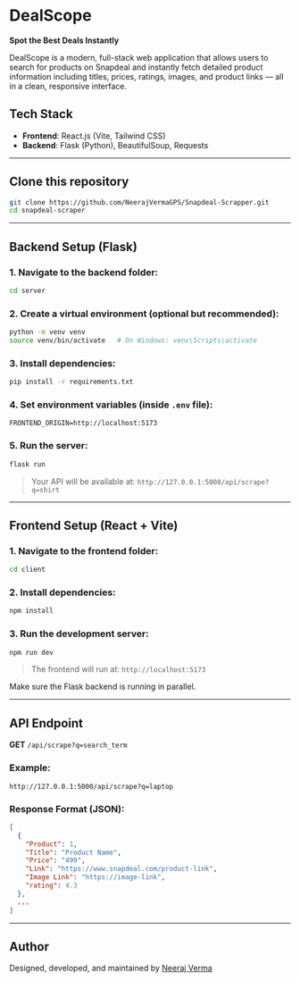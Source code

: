 # DealScope

**Spot the Best Deals Instantly**

DealScope is a modern, full-stack web application that allows users to search for products on Snapdeal and instantly fetch detailed product information including titles, prices, ratings, images, and product links — all in a clean, responsive interface.

## Tech Stack

- **Frontend**: React.js (Vite, Tailwind CSS)
- **Backend**: Flask (Python), BeautifulSoup, Requests

---

## Clone this repository
   ```bash
   git clone https://github.com/NeerajVermaGPS/Snapdeal-Scrapper.git
   cd snapdeal-scraper
   ```

---

## Backend Setup (Flask)

### 1. Navigate to the backend folder:

```bash
cd server
```

### 2. Create a virtual environment (optional but recommended):

```bash
python -m venv venv
source venv/bin/activate   # On Windows: venv\Scripts\activate
```

### 3. Install dependencies:

```bash
pip install -r requirements.txt
```

### 4. Set environment variables (inside `.env` file):

```env
FRONTEND_ORIGIN=http://localhost:5173
```

### 5. Run the server:

```bash
flask run
```

> Your API will be available at: `http://127.0.0.1:5000/api/scrape?q=shirt`

---

## Frontend Setup (React + Vite)

### 1. Navigate to the frontend folder:

```bash
cd client
```

### 2. Install dependencies:

```bash
npm install
```

### 3. Run the development server:

```bash
npm run dev
```

> The frontend will run at: `http://localhost:5173`

Make sure the Flask backend is running in parallel.

---

## API Endpoint

**GET** `/api/scrape?q=search_term`

### Example:
```
http://127.0.0.1:5000/api/scrape?q=laptop
```

### Response Format (JSON):

```json
[
  {
    "Product": 1,
    "Title": "Product Name",
    "Price": "499",
    "Link": "https://www.snapdeal.com/product-link",
    "Image Link": "https://image-link",
    "rating": 4.3
  },
  ...
]
```
---

## Author

Designed, developed, and maintained by [Neeraj Verma](https://neerajvermagps.infinityfreeapp.com/)